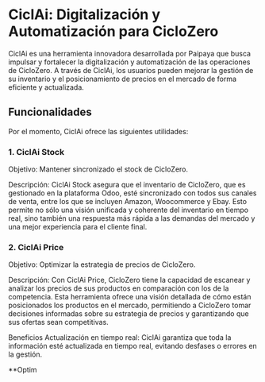 # CiclAi: Digitalización y Automatización para CicloZero


CiclAi es una herramienta innovadora desarrollada por Paipaya que busca impulsar y fortalecer la digitalización y automatización de las operaciones de CicloZero. A través de CiclAi, los usuarios pueden mejorar la gestión de su inventario y el posicionamiento de precios en el mercado de forma eficiente y actualizada.

## Funcionalidades
Por el momento, CiclAi ofrece las siguientes utilidades:

### 1. CiclAi Stock
Objetivo: Mantener sincronizado el stock de CicloZero.

Descripción:
CiclAi Stock asegura que el inventario de CicloZero, que es gestionado en la plataforma Odoo, esté sincronizado con todos sus canales de venta, entre los que se incluyen Amazon, Woocommerce y Ebay. Esto permite no sólo una visión unificada y coherente del inventario en tiempo real, sino también una respuesta más rápida a las demandas del mercado y una mejor experiencia para el cliente final.

### 2. CiclAi Price
Objetivo: Optimizar la estrategia de precios de CicloZero.

Descripción:
Con CiclAi Price, CicloZero tiene la capacidad de escanear y analizar los precios de sus productos en comparación con los de la competencia. Esta herramienta ofrece una visión detallada de cómo están posicionados los productos en el mercado, permitiendo a CicloZero tomar decisiones informadas sobre su estrategia de precios y garantizando que sus ofertas sean competitivas.

Beneficios
Actualización en tiempo real: CiclAi garantiza que toda la información esté actualizada en tiempo real, evitando desfases o errores en la gestión.

**Optim


